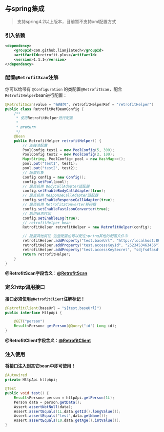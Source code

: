 ## 与spring集成
> 支持spring4.2以上版本，目前暂不支持xml配置方式

### 引入依赖
```xml
<dependency>
    <groupId>com.github.lianjiatech</groupId>
    <artifactId>retrofit-plus</artifactId>
    <version>1.1.1</version>
</dependency>
```

### 配置`@RetrofitScan`注解
你可以给带有 `@Configuration` 的类配置`@RetrofitScan`，配合`RetrofitHelper`bean进行配置：
```java
@RetrofitScan(value = "扫描包", retrofitHelperRef = "retrofitHelper")
public class RetrofitRefBeanConfig {
    /**
     * 使用RetrofitHelper进行配置
     *
     * @return
     */
    @Bean
    public RetrofitHelper retrofitHelper() {
        // 连接池配置
        PoolConfig test1 = new PoolConfig(5, 300);
        PoolConfig test2 = new PoolConfig(2, 100);
        Map<String, PoolConfig> pool = new HashMap<>();
        pool.put("test1", test1);
        pool.put("test2", test2);
        // 配置对象
        Config config = new Config();
        config.setPool(pool);
        // 是否启用 BodyCallAdapter适配器
        config.setEnableBodyCallAdapter(true);
        // 是否启用 ResponseCallAdapter适配器
        config.setEnableResponseCallAdapter(true);
        // 是否启用 Retrofit2Converter转码器
        config.setEnableFastJsonConverter(true);
        // 启用日志打印
        config.setEnableLog(true);
        // retrofitHelper bean
        RetrofitHelper retrofitHelper = new RetrofitHelper(config);

        // 配置其他属性 这些配置也可以配在spring其他的配置文件中
        retrofitHelper.addProperty("test.baseUrl", "http://localhost:8080/api/test/");
        retrofitHelper.addProperty("test.accessKeyId", "2523453463456");
        retrofitHelper.addProperty("test.accessKeySecret", "sdjfsdfasdfdg");
        return retrofitHelper;
    }
}
```
**@RetrofitScan字段含义：[@RetrofitScan](https://github.com/lianjiatech/retrofit-plus/blob/master/retrofit-plus/src/main/java/com/github/lianjiatech/retrofit/plus/annotation/RetrofitScan.java)**

### 定义http调用接口
**接口必须使用`@RetrofitClient`注解标记！**
```java
@RetrofitClient(baseUrl = "${test.baseUrl}")
public interface HttpApi {

    @GET("person")
    Result<Person> getPerson(@Query("id") Long id);
}
```
**@RetrofitClient字段含义：[@RetrofitClient](https://github.com/lianjiatech/retrofit-plus/blob/master/retrofit-plus/src/main/java/com/github/lianjiatech/retrofit/plus/annotation/RetrofitClient.java)**


### 注入使用
**将接口注入到其它bean中即可使用！**
```java
@Autowired
private HttpApi httpApi;

@Test
public void test() {
    Result<Person> person = httpApi.getPerson(1L);
    Person data = person.getData();
    Assert.assertNotNull(data);
    Assert.assertEquals(1L,data.getId().longValue());
    Assert.assertEquals("test",data.getName());
    Assert.assertEquals(10,data.getAge().intValue());
}
```

